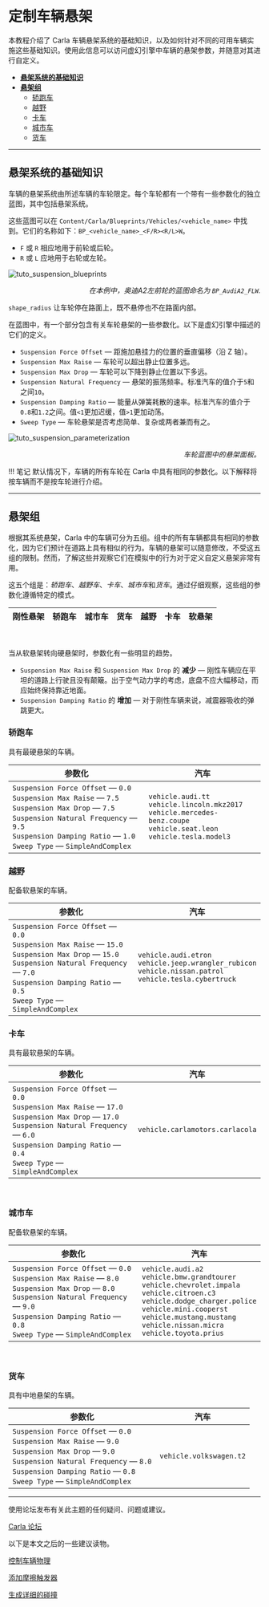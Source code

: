 # 定制车辆悬架

本教程介绍了 Carla 车辆悬架系统的基础知识，以及如何针对不同的可用车辆实施这些基础知识。使用此信息可以访问虚幻引擎中车辆的悬架参数，并随意对其进行自定义。

*   [__悬架系统的基础知识__](#basics-of-the-suspension-system)  
*   [__悬架组__](#suspension-groups)  
	*   [轿跑车](#coupe)  
	*   [越野](#off-road)  
	*   [卡车](#truck)  
	*   [城市车](#urban)  
	*   [货车](#van)  

---
## 悬架系统的基础知识 <span id="basics-of-the-suspension-system"></span>

车辆的悬架系统由所述车辆的车轮限定。每个车轮都有一个带有一些参数化的独立蓝图，其中包括悬架系统。

这些蓝图可以在 `Content/Carla/Blueprints/Vehicles/<vehicle_name>` 中找到。它们的名称如下：`BP_<vehicle_name>_<F/R><R/L>W`。 

*   `F` 或 `R` 相应地用于前轮或后轮。
*   `R` 或 `L` 应地用于右轮或左轮。 

![tuto_suspension_blueprints](img/tuto_suspension_blueprints.jpg)
<div style="text-align: right"><i>在本例中，奥迪A2左前轮的蓝图命名为 <code>BP_AudiA2_FLW</code>.</i></div>

`shape_radius` 让车轮停在路面上，既不悬停也不在路面内部。

在蓝图中，有一个部分包含有关车轮悬架的一些参数化。以下是虚幻引擎中描述的它们的定义。

*   `Suspension Force Offset` — 距施加悬挂力的位置的垂直偏移（沿 Z 轴）。
*   `Suspension Max Raise` — 车轮可以超出静止位置多远。
*   `Suspension Max Drop` — 车轮可以下降到静止位置以下多远。
*   `Suspension Natural Frequency` — 悬架的振荡频率。标准汽车的值介于`5`和之间`10`。
*   `Suspension Damping Ratio` — 能量从弹簧耗散的速率。标准汽车的值介于`0.8`和`1.2`之间。值`<1`更加迟缓，值`>1`更加动荡。
*   `Sweep Type` — 车轮悬架是否考虑简单、复杂或两者兼而有之。

![tuto_suspension_parameterization](img/tuto_suspension_parameterization.jpg)
<div style="text-align: right"><i>车轮蓝图中的悬架面板。</i></div>

!!! 笔记
    默认情况下，车辆的所有车轮在 Carla 中具有相同的参数化。以下解释将按车辆而不是按车轮进行介绍。 

---
## 悬架组 <span id="suspension-groups"></span>

根据其系统悬架，Carla 中的车辆可分为五组。组中的所有车辆都具有相同的参数化，因为它们预计在道路上具有相似的行为。车辆的悬架可以随意修改，不受这五组的限制。然而，了解这些并观察它们在模拟中的行为对于定义自定义悬架非常有用。

这五个组是：*轿跑车*、*越野车*、*卡车*、*城市车*和*货车*。通过仔细观察，这些组的参数化遵循特定的模式。


| 刚性悬架	 | 轿跑车            | 城市车            | 货车              | 越野         | 卡车            | 软悬架  |
| ---------------- | ---------------- | ---------------- | ---------------- | ---------------- | ---------------- | ---------------- |



<br>

当从软悬架转向硬悬架时，参数化有一些明显的趋势。

*   `Suspension Max Raise` 和 `Suspension Max Drop` 的 __减少__ — 刚性车辆应在平坦的道路上行驶且没有颠簸。出于空气动力学的考虑，底盘不应大幅移动，而应始终保持靠近地面。
*   `Suspension Damping Ratio` 的 __增加__ — 对于刚性车辆来说，减震器吸收的弹跳更大。

### 轿跑车 <span id="coupe"></span>

具有最硬悬架的车辆。


| 参数化   | 汽车       |
| -------------------------------------------------------------------------------------------------- | -------------------------------------------------------------------------------------------------- |
| `Suspension Force Offset` — `0.0`<br>`Suspension Max Raise` — `7.5`<br>`Suspension Max Drop` — `7.5`<br>`Suspension Natural Frequency` — `9.5`<br>`Suspension Damping Ratio` — `1.0`<br>`Sweep Type` — `SimpleAndComplex`<br> | `vehicle.audi.tt`<br>`vehicle.lincoln.mkz2017`<br>`vehicle.mercedes-benz.coupe`<br>`vehicle.seat.leon`<br>`vehicle.tesla.model3`<br>                                                                                            |



### 越野 <span id="off-road"></span>

配备软悬架的车辆。

| 参数化    | 汽车     |
| ----------------------------------------------------------------------------------------------------- | ----------------------------------------------------------------------------------------------------- |
| `Suspension Force Offset` — `0.0`<br>`Suspension Max Raise` — `15.0`<br>`Suspension Max Drop` — `15.0`<br>`Suspension Natural Frequency` — `7.0`<br>`Suspension Damping Ratio` — `0.5`<br>`Sweep Type` — `SimpleAndComplex`<br> | `vehicle.audi.etron`<br>`vehicle.jeep.wrangler_rubicon`<br>`vehicle.nissan.patrol`<br>`vehicle.tesla.cybertruck`<br>     |


### 卡车 <span id="truck"></span>

具有最软悬架的车辆。 

| 参数化                                                                                                                                                                                                                          | 汽车                                                                                                                                                                                                                                  |
| ----------------------------------------------------------------------------------------------------------------------------------------------------------------------------------------------------------------------------------------- | ----------------------------------------------------------------------------------------------------------------------------------------------------------------------------------------------------------------------------------------- |
| `Suspension Force Offset` — `0.0`<br>`Suspension Max Raise` — `17.0`<br>`Suspension Max Drop` — `17.0`<br>`Suspension Natural Frequency` — `6.0`<br>`Suspension Damping Ratio` — `0.4`<br>`Sweep Type` — `SimpleAndComplex`<br> | `vehicle.carlamotors.carlacola`<br>                                                                                                                                                                                                       |
<br>


### 城市车 <span id="urban"></span>

配备软悬架的车辆。

| 参数化                                                                                                                                                                                                                                                       | 汽车                                                                                                                                                                                                                                                               |
| ---------------------------------------------------------------------------------------------------------------------------------------------------------------------------------------------------------------------------------------------------------------------- | ---------------------------------------------------------------------------------------------------------------------------------------------------------------------------------------------------------------------------------------------------------------------- |
| `Suspension Force Offset` — `0.0`<br>`Suspension Max Raise` — `8.0`<br>`Suspension Max Drop` — `8.0`<br>`Suspension Natural Frequency` — `9.0`<br>`Suspension Damping Ratio` — `0.8`<br>`Sweep Type` — `SimpleAndComplex`<br>                                | `vehicle.audi.a2`<br>`vehicle.bmw.grandtourer`<br>`vehicle.chevrolet.impala`<br>`vehicle.citroen.c3`<br>`vehicle.dodge_charger.police`<br>`vehicle.mini.cooperst`<br>`vehicle.mustang.mustang`<br>`vehicle.nissan.micra`<br>`vehicle.toyota.prius`<br> |


<br>

### 货车 <span id="van"></span>

具有中地悬架的车辆。



| 参数化    | 汽车    |
| -------------------------------------------------------------------- | -------------------------------------------------------------------- |
| `Suspension Force Offset` — `0.0`<br>`Suspension Max Raise` — `9.0`<br>`Suspension Max Drop` — `9.0`<br>`Suspension Natural Frequency` — `8.0`<br>`Suspension Damping Ratio` — `0.8`<br>`Sweep Type` — `SimpleAndComplex`<br> |  `vehicle.volkswagen.t2`<br>    |




---

使用论坛发布有关此主题的任何疑问、问题或建议。 

<div class="build-buttons">
<p>
<a href="https://github.com/carla-simulator/carla/discussions/" target="_blank" class="btn btn-neutral" title="Go to the CARLA forum">
Carla 论坛</a>
</p>
</div>

以下是本文之后的一些建议读物。

<div class="build-buttons">
<p>
<a href="../tuto_G_control_vehicle_physics" target="_blank" class="btn btn-neutral" title= "Set runtime changes on a vehicle physics.">
控制车辆物理</a>
</p>
<p>
<a href="../tuto_G_add_friction_triggers" target="_blank" class="btn btn-neutral" title= "Define dynamic box triggers for wheels.">
添加摩擦触发器</a>
</p>
<p>
<a href="../tuto_D_generate_colliders" target="_blank" class="btn btn-neutral" title="Create detailed colliders for vehicles">
生成详细的碰撞</a>
</p>
</div>
